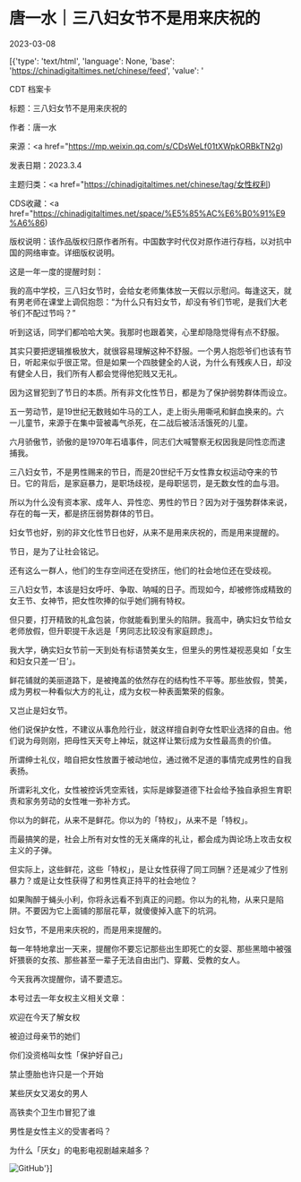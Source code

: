 # 唐一水｜三八妇女节不是用来庆祝的

2023-03-08

[{'type': 'text/html', 'language': None, 'base': 'https://chinadigitaltimes.net/chinese/feed', 'value': '

CDT 档案卡

标题：三八妇女节不是用来庆祝的

作者：唐一水

来源：<a href="https://mp.weixin.qq.com/s/CDsWeLf01tXWpkORBkTN2g)

发表日期：2023.3.4

主题归类：<a href="https://chinadigitaltimes.net/chinese/tag/女性权利)

CDS收藏：<a href="https://chinadigitaltimes.net/space/%E5%85%AC%E6%B0%91%E9%A6%86)

版权说明：该作品版权归原作者所有。中国数字时代仅对原作进行存档，以对抗中国的网络审查。详细版权说明。





这是一年一度的提醒时刻：

我的高中学校，三八妇女节时，会给女老师集体放一天假以示慰问。每逢这天，就有男老师在课堂上调侃抱怨：“为什么只有妇女节，却没有爷们节呢，是我们大老爷们不配过节吗？”

听到这话，同学们都哈哈大笑。我那时也跟着笑，心里却隐隐觉得有点不舒服。

其实只要把逻辑推极放大，就很容易理解这种不舒服。一个男人抱怨爷们也该有节日，听起来似乎很正常。但是如果一个四肢健全的人说，为什么有残疾人日，却没有健全人日，我们所有人都会觉得他犯贱又无礼。

因为这冒犯到了节日的本质。所有非文化性节日，都是为了保护弱势群体而设立。

五一劳动节，是19世纪无数贱如牛马的工人，走上街头用嘶吼和鲜血换来的。六一儿童节，来源于在集中营被毒气杀死，在二战后被活活饿死的儿童。

六月骄傲节，骄傲的是1970年石墙事件，同志们大喊警察无权因我是同性恋而逮捕我。

三八妇女节，不是男性赐来的节日，而是20世纪千万女性靠女权运动夺来的节日。它的背后，是家庭暴力，是职场歧视，是母职惩罚，是无数女性的血与泪。

所以为什么没有资本家、成年人、异性恋、男性的节日？因为对于强势群体来说，存在的每一天，都是挤压弱势群体的节日。

妇女节也好，别的非文化性节日也好，从来不是用来庆祝的，而是用来提醒的。

节日，是为了让社会铭记。

还有这么一群人，他们的生存空间还在受挤压，他们的社会地位还在受歧视。

三八妇女节，本该是妇女呼吁、争取、呐喊的日子。而现如今，却被修饰成精致的女王节、女神节，把女性吹捧的似乎她们拥有特权。

但只要，打开精致的礼盒包装，你就能看到里头的陷阱。我高中，确实妇女节给女老师放假，但升职提干永远是「男同志比较没有家庭顾虑」。

我大学，确实妇女节前一天到处有标语赞美女生，但里头的男性凝视恶臭如「女生和妇女只差一‘日’」。

鲜花铺就的美丽道路下，是被掩盖的依然存在的结构性不平等。那些放假，赞美，成为男权一种看似大方的礼让，成为女权一种表面繁荣的假象。

又岂止是妇女节。

他们说保护女性，不建议从事危险行业，就这样擅自剥夺女性职业选择的自由。他们说为母则刚，把母性天天夸上神坛，就这样让繁衍成为女性最高贵的价值。

所谓绅士礼仪，暗自把女性放置于被动地位，通过微不足道的事情完成男性的自我表扬。

所谓彩礼文化，女性被控诉凭空索钱，实际是嫁娶道德下社会给予独自承担生育职责和家务劳动的女性唯一弥补方式。

你以为的鲜花，从来不是鲜花。你以为的「特权」，从来不是「特权」。

而最搞笑的是，社会上所有对女性的无关痛痒的礼让，都会成为舆论场上攻击女权主义的子弹。

但实际上，这些鲜花，这些「特权」，是让女性获得了同工同酬？还是减少了性别暴力？或是让女性获得了和男性真正持平的社会地位？

如果陶醉于蝇头小利，你将永远看不到真正的问题。你以为的礼物，从来只是陷阱。不要因为它上面铺的那层花草，就傻傻掉入底下的坑洞。

妇女节，不是用来庆祝的，而是用来提醒的。

每一年特地拿出一天来，提醒你不要忘记那些出生即死亡的女婴、那些黑暗中被强奸猥亵的女孩、那些甚至一辈子无法自由出门、穿戴、受教的女人。

今天我再次提醒你，请不要遗忘。

本号过去一年女权主义相关文章：

欢迎在今天了解女权

被迫过母亲节的她们

你们没资格叫女性「保护好自己」

禁止堕胎也许只是一个开始

某些厌女又渴女的男人

高铁卖个卫生巾冒犯了谁

男性是女性主义的受害者吗？

为什么「厌女」的电影电视剧越来越多？

![GitHub](https://chinadigitaltimes.net/chinese/files/2023/03/post-693622-64081b2d46d53.)'}]